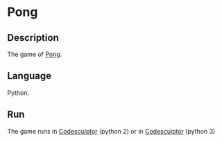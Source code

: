 # Pong

## Description

The game of [Pong](https://en.wikipedia.org/wiki/Pong).

## Language

Python.

## Run

The game runs in [Codesculptor](http://www.codeskulptor.org/) (python 2) or in [Codesculptor](https://py3.codeskulptor.org/) (python 3)
